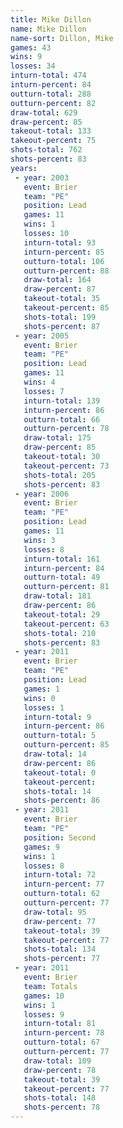 ```yaml
---
title: Mike Dillon
name: Mike Dillon
name-sort: Dillon, Mike
games: 43
wins: 9
losses: 34
inturn-total: 474
inturn-percent: 84
outturn-total: 288
outturn-percent: 82
draw-total: 629
draw-percent: 85
takeout-total: 133
takeout-percent: 75
shots-total: 762
shots-percent: 83
years:
 - year: 2003
   event: Brier
   team: "PE"
   position: Lead
   games: 11
   wins: 1
   losses: 10
   inturn-total: 93
   inturn-percent: 85
   outturn-total: 106
   outturn-percent: 88
   draw-total: 164
   draw-percent: 87
   takeout-total: 35
   takeout-percent: 85
   shots-total: 199
   shots-percent: 87
 - year: 2005
   event: Brier
   team: "PE"
   position: Lead
   games: 11
   wins: 4
   losses: 7
   inturn-total: 139
   inturn-percent: 86
   outturn-total: 66
   outturn-percent: 78
   draw-total: 175
   draw-percent: 85
   takeout-total: 30
   takeout-percent: 73
   shots-total: 205
   shots-percent: 83
 - year: 2006
   event: Brier
   team: "PE"
   position: Lead
   games: 11
   wins: 3
   losses: 8
   inturn-total: 161
   inturn-percent: 84
   outturn-total: 49
   outturn-percent: 81
   draw-total: 181
   draw-percent: 86
   takeout-total: 29
   takeout-percent: 63
   shots-total: 210
   shots-percent: 83
 - year: 2011
   event: Brier
   team: "PE"
   position: Lead
   games: 1
   wins: 0
   losses: 1
   inturn-total: 9
   inturn-percent: 86
   outturn-total: 5
   outturn-percent: 85
   draw-total: 14
   draw-percent: 86
   takeout-total: 0
   takeout-percent:
   shots-total: 14
   shots-percent: 86
 - year: 2011
   event: Brier
   team: "PE"
   position: Second
   games: 9
   wins: 1
   losses: 8
   inturn-total: 72
   inturn-percent: 77
   outturn-total: 62
   outturn-percent: 77
   draw-total: 95
   draw-percent: 77
   takeout-total: 39
   takeout-percent: 77
   shots-total: 134
   shots-percent: 77
 - year: 2011
   event: Brier
   team: Totals
   games: 10
   wins: 1
   losses: 9
   inturn-total: 81
   inturn-percent: 78
   outturn-total: 67
   outturn-percent: 77
   draw-total: 109
   draw-percent: 78
   takeout-total: 39
   takeout-percent: 77
   shots-total: 148
   shots-percent: 78
---
```

